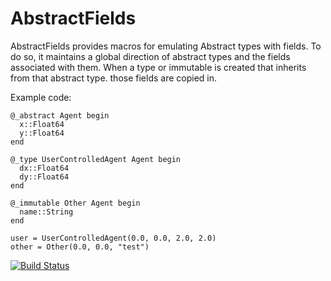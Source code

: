 # AbstractFields

AbstractFields provides macros for emulating Abstract types with fields. To do so, it maintains a global direction of abstract types and the fields associated with them. When a type or immutable is created that inherits from that abstract type. those fields are copied in.

Example code:
```
@_abstract Agent begin
  x::Float64
  y::Float64
end

@_type UserControlledAgent Agent begin
  dx::Float64
  dy::Float64
end

@_immutable Other Agent begin
  name::String
end

user = UserControlledAgent(0.0, 0.0, 2.0, 2.0)
other = Other(0.0, 0.0, "test")
```

[![Build Status](https://travis-ci.org/abeschneider/AbstractFields.jl.svg?branch=master)](https://travis-ci.org/abeschneider/AbstractFields.jl)
